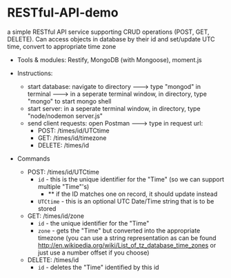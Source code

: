 # RESTful-API-demo
a simple RESTful API service supporting CRUD operations (POST, GET, DELETE). 
Can access objects in database by their id and set/update UTC time, convert to appropriate time zone

- Tools & modules: Restify, MongoDB (with Mongoose), moment.js

- Instructions:
  - start database: navigate to directory ---> type "mongod" in terminal ---> in a seperate terminal window, in directory, type "mongo" to start mongo shell
  - start server: in a seperate terminal window, in directory, type "node/nodemon server.js"
  - send client requests: open Postman ---> type in request url:
    - POST: /times/id/UTCtime
    - GET: /times/id/timezone
    - DELETE: /times/id
    
- Commands
  - POST: /times/id/UTCtime
    - `id` - this is the unique identifier for the "Time" (so we can support multiple "Time"'s)
      - ** if the ID matches one on record, it should update instead
    - `UTCtime` - this is an optional UTC Date/Time string that is to be stored
  - GET: /times/id/zone
    - `id` - the unique identifier for the "Time"
    - `zone` - gets the "Time" but converted into the appropriate timezone (you can use a string representation as can be found http://en.wikipedia.org/wiki/List_of_tz_database_time_zones or just use a number offset if you choose)
  - DELETE: /times/id
    - `id` - deletes the "Time" identified by this id
